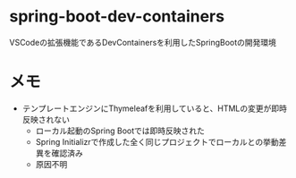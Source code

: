 # spring-boot-dev-containers
VSCodeの拡張機能であるDevContainersを利用したSpringBootの開発環境

# メモ
* テンプレートエンジンにThymeleafを利用していると、HTMLの変更が即時反映されない
    * ローカル起動のSpring Bootでは即時反映された
    * Spring Initializrで作成した全く同じプロジェクトでローカルとの挙動差異を確認済み
    * 原因不明